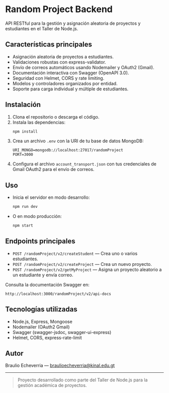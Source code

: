 # Random Project Backend

API RESTful para la gestión y asignación aleatoria de proyectos y estudiantes en el Taller de Node.js.

## Características principales
- Asignación aleatoria de proyectos a estudiantes.
- Validaciones robustas con express-validator.
- Envío de correos automáticos usando Nodemailer y OAuth2 (Gmail).
- Documentación interactiva con Swagger (OpenAPI 3.0).
- Seguridad con Helmet, CORS y rate limiting.
- Modelos y controladores organizados por entidad.
- Soporte para carga individual y múltiple de estudiantes.

## Instalación
1. Clona el repositorio o descarga el código.
2. Instala las dependencias:
   ```sh
   npm install
   ```
3. Crea un archivo `.env` con la URI de tu base de datos MongoDB:
   ```env
   URI_MONGO=mongodb://localhost:27017/randomProject
   PORT=3000
   ```
4. Configura el archivo `account_transport.json` con tus credenciales de Gmail OAuth2 para el envío de correos.

## Uso
- Inicia el servidor en modo desarrollo:
  ```sh
  npm run dev
  ```
- O en modo producción:
  ```sh
  npm start
  ```

## Endpoints principales
- `POST /randomProject/v2/createStudent` — Crea uno o varios estudiantes.
- `POST /randomProject/v2/createProject` — Crea un nuevo proyecto.
- `POST /randomProject/v2/getMyProject` — Asigna un proyecto aleatorio a un estudiante y envía correo.

Consulta la documentación Swagger en:
```
http://localhost:3000/randomProject/v2/api-docs
```

## Tecnologías utilizadas
- Node.js, Express, Mongoose
- Nodemailer (OAuth2 Gmail)
- Swagger (swagger-jsdoc, swagger-ui-express)
- Helmet, CORS, express-rate-limit

## Autor
Braulio Echeverria — braulioecheverria@kinal.edu.gt

---
> Proyecto desarrollado como parte del Taller de Node.js para la gestión académica de proyectos.
